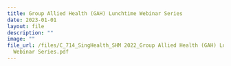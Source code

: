 ```yaml
---
title: Group Allied Health (GAH) Lunchtime Webinar Series
date: 2023-01-01
layout: file
description: ""
image: ""
file_url: /files/C_714_SingHealth_SHM 2022_Group Allied Health (GAH) Lunchtime
  Webinar Series.pdf
---
```

